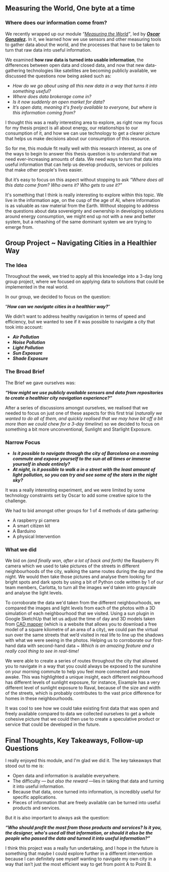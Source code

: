 ## Measuring the World, One byte at a time

### Where does our information come from?

We recently wrapped up our module *“[Measuring the World](https://mdef.fablabbcn.org/2023-24/year-1/t2/measuring-the-world/#faculty)”*, led by ***[Oscar Gonzalez](https://mdef.fablabbcn.org/2023-24/year-1/t2/measuring-the-world/#faculty).*** In it, we learned how we use sensors and other measuring tools to gather data about the world, and the processes that have to be taken to turn that raw data into useful information. 

We examined **how raw data is turned into usable information**, the differences between open data and closed data,  and now that new data-gathering technologies like satellites are becoming publicly available, we discussed the questions now being asked such as: 

- *How do we go about using all this new data in a way that turns it into something useful?*
- *Where does data brokerage come in?*
- *Is it now suddenly an open market for data?*
- *It’s open data, meaning it's freely available to everyone, but where is this information coming from?*

I thought this was a really interesting area to explore, as right now my focus for my thesis project is all about energy, our relationships to our consumption of it, and how we can use technology to get a clearer picture that helps us make decisions about our consumption of this resource. 

So for me, this module fit really well with this research interest, as one of the ways to begin to answer this thesis question is to understand that we need ever-increasing amounts of data. We need ways to turn that data into useful information that can help us develop products, services or policies that make other people's lives easier. 

But it’s easy to focus on this aspect without stopping to ask *“Where does all this data come from? Who owns it? Who gets to use it?”*

It's something that I think is really interesting to explore within this topic. We live in the information age, on the cusp of the age of AI, where information is as valuable as raw material from the Earth. Without stopping to address the questions about data sovereignty and ownership in developing solutions around energy consumption, we might end up not with a new and better system, but a rehashing of the same dominant system we are trying to emerge from.

<!-- images from different slides or the cover image for context? -->

## Group Project ~ Navigating Cities in a Healthier Way

### **The Idea**

Throughout the week, we tried to apply all this knowledge into a 3-day long group project, where we focused on applying data to solutions that could be implemented in the real world.

In our group, we decided to focus on the question:

“***How can we navigate cities in a healthier way?***” 

We didn’t want to address healthy navigation in terms of speed and efficiency, but we wanted to see if it was possible to navigate a city that took into account: 

- ***Air Pollution***
- ***Noise Pollution***
- ***Light Pollution***
- ***Sun Exposure***
- ***Shade Exposure***

### The Broad Brief

The Brief we gave ourselves was: 

***“How might we use publicly available sensors and data from repositories to create a healthier city navigation experience?”***

After a series of discussions amongst ourselves, we realised that we needed to focus on just one of these aspects for this first trial (*naturally we wanted to do all of them, and quickly realised that we may have bit off a bit more than we could chew for a 3-day timeline*) so we decided to focus on something a bit more unconventional, Sunlight and Starlight Exposure. 

<!-- images here of the planning stages and other inspirations -->

### Narrow Focus

- ***Is it possible to navigate through the city of Barcelona on a morning commute and expose yourself to the sun at all times or immerse yourself in shade entirely?***
- ***At night, is it possible to walk a in a street with the least amount of light pollution, so you can try and see some of the stars in the night sky?***

It was a really interesting experiment, and we were limited by some technology constraints set by Oscar to add some creative spice to the challenge. 

We had to bid amongst other groups for 1 of 4 methods of data gathering: 

- A raspberry pi camera
- A smart citizen kit
- A Barduino
- A physical Intervention

### What we did

We bid on *(and finally won, after a lot of back and forth)* the Raspberry Pi camera which we used to take pictures of the streets in different neighbourhoods of the city, walking the same routes during the day and the night. We would then take those pictures and analyse them looking for bright spots and dark spots by using a bit of Python code written by 1 of our team members, Carlotta, to turn all the images we'd taken into grayscale and analyse the light levels. 

<!-- images here of the raspberry pi camera, and some of the photos from it -->

To corroborate the data we'd taken from the different neighbourhoods, we compared the images and light levels from each of the photos with a 3D simulation of each neighbourhood that we visited. Using a sun plugin in Google SketchUp that let us adjust the time of day and 3D models taken from [CAD mapper](https://cadmapper.com/) (which is a website that allows you to download a free model of a square kilometre of an area of a city), we could pan the virtual sun over the same streets that we’d visited in real life to line up the shadows with what we were seeing in the photos. Helping us to corroborate our first-hand data with second-hand data ~ *Which is an amazing feature and a really cool thing to see in real-time!* 

<!--images or gifs of the cad mapping tool compared to photos -->

We were able to create a series of routes throughout the city that allowed you to navigate in a way that you could always be exposed to the sunshine on your morning commute to help you feel more connected and more awake. This was highlighted a unique insight, each different neighbourhood has different levels of sunlight exposure, for instance, Eixample has a very different level of sunlight exposure to Raval, because of the size and width of the streets, which is probably contributes to the vast price difference for homes in these neighbourhoods. 

<!-- images of the final routes, and maps that we had created -->

It was cool to see how we could take existing first data that was open and freely available compared to data we collected ourselves to get a whole cohesive picture that we could then use to create a speculative product or service that could be developed in the future.

<!-- embed of the final pdf here if possible -->

## Final Thoughts, Key Takeaways, Follow-up Questions

I really enjoyed this module, and I'm glad we did it. The key takeaways that stood out to me is: 

- Open data and information is available everywhere.
- The difficulty — *but also the reward* —lies in taking that data and turning it into useful information.
- Because that data, once turned into information, is incredibly useful for specific applications.
- Pieces of information that are freely available can be turned into useful products and services.

But it is also important to always ask the question: 

***“Who should profit the most from those products and services? Is it you, the designer, who's used all that information, or should it also be the people who passed the data and turned it into useful information?”***

I think this project was a really fun undertaking, and I hope in the future is something that maybe I could explore further in a different intervention because I can definitely see myself wanting to navigate my own city in a way that isn’t just the most efficient way to get from point A to Point B.